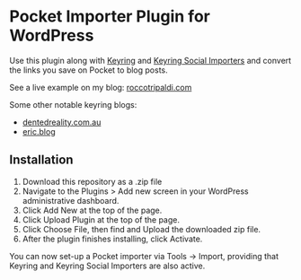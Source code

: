 # Pocket Importer Plugin for WordPress

Use this plugin along with [Keyring](https://wordpress.org/plugins/keyring/)
and [Keyring Social Importers](https://wordpress.org/plugins/keyring-social-importers/)
and convert the links you save on Pocket to blog posts.

See a live example on my blog:
[roccotripaldi.com](http://roccotripaldi.com)

Some other notable keyring blogs:

- [dentedreality.com.au](https://dentedreality.com.au/)
- [eric.blog](https://eric.blog/)

## Installation

1. Download this repository as a .zip file
1. Navigate to the Plugins > Add new screen in your WordPress administrative dashboard.
1. Click Add New at the top of the page.
1. Click Upload Plugin at the top of the page.
1. Click Choose File, then find and Upload the downloaded zip file.
1. After the plugin finishes installing, click Activate.

You can now set-up a Pocket importer via Tools -> Import, providing that Keyring and Keyring Social Importers are also active.
